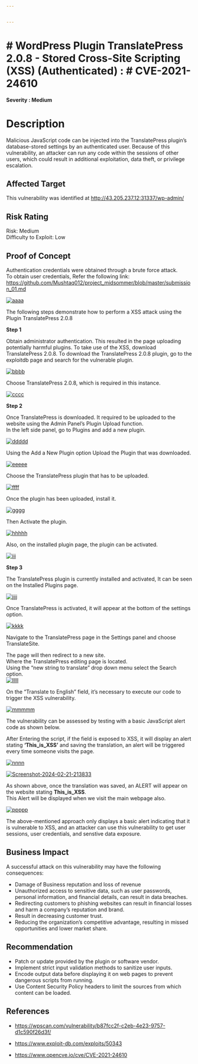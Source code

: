 ```yaml
---


---
```


<h1 id="wordpress-plugin-translatepress-2.0.8---stored-cross-site-scripting-xss-authenticated---cve-2021-24610"># WordPress Plugin TranslatePress 2.0.8 - Stored Cross-Site Scripting (XSS) (Authenticated) : # CVE-2021-24610</h1>
<p><strong>Severity : Medium</strong></p>
<h1 id="description">Description</h1>
<p>Malicious JavaScript code can be injected into the TranslatePress plugin’s database-stored settings by an authenticated user. Because of this vulnerability, an attacker can run any code within the sessions of other users, which could result in additional exploitation, data theft, or privilege escalation.</p>
<h2 id="affected-target">Affected Target</h2>
<p>This vulnerability was identified at <a href="http://43.205.237.12:31337/wp-admin/">http://43.205.237.12:31337/wp-admin/</a></p>
<h2 id="risk-rating">Risk Rating</h2>
<p>Risk: Medium<br>
Difficulty to Exploit: Low</p>
<h2 id="proof-of-concept">Proof of Concept</h2>
<p>Authentication credentials were obtained through a brute force attack.<br>
To obtain user credentials, Refer the following link: <a href="https://github.com/Mushtaq012/project_midsommer/blob/master/submission_01.md">https://github.com/Mushtaq012/project_midsommer/blob/master/submission_01.md</a></p>
<p><a href="https://ibb.co/GcnYxYC"><img src="https://i.ibb.co/zGQ9n9P/aaaa.png" alt="aaaa" border="0"></a></p>
<p>The following steps demonstrate how to perform a XSS attack using the Plugin TranslatePress 2.0.8</p>
<p><strong>Step 1</strong></p>
<p>Obtain administrator authentication. This resulted in the page uploading potentially harmful plugins. To take use of the XSS, download TranslatePress 2.0.8. To download the TranslatePress 2.0.8 plugin, go to the exploitdb page and search for the vulnerable plugin.</p>
<p><a href="https://ibb.co/jwfQV7x"><img src="https://i.ibb.co/qgjc0b4/bbbb.png" alt="bbbb" border="0"></a></p>
<p>Choose TranslatePress 2.0.8, which is required in this instance.</p>
<p><a href="https://ibb.co/0998d8b"><img src="https://i.ibb.co/SmmW9WC/cccc.png" alt="cccc" border="0"></a></p>
<p><strong>Step 2</strong></p>
<p>Once TranslatePress is downloaded. It required to be uploaded to the website using the Admin Panel’s Plugin Upload function.<br>
In the left side panel, go to Plugins and add a new plugin.</p>
<p><a href="https://ibb.co/sqWJSgM"><img src="https://i.ibb.co/fHDGRXP/ddddd.png" alt="ddddd" border="0"></a></p>
<p>Using the Add a New Plugin option Upload the Plugin that was downloaded.</p>
<p><a href="https://ibb.co/ZH7ZWWv"><img src="https://i.ibb.co/XyMwSS6/eeeee.png" alt="eeeee" border="0"></a></p>
<p>Choose the TranslatePress plugin that has to be uploaded.</p>
<p><a href="https://ibb.co/DWF2bQw"><img src="https://i.ibb.co/fFWwSHr/ffff.png" alt="ffff" border="0"></a></p>
<p>Once the plugin has been uploaded, install it.</p>
<p><a href="https://ibb.co/L5bC7dc"><img src="https://i.ibb.co/4d9jrRX/gggg.png" alt="gggg" border="0"></a></p>
<p>Then Activate the plugin.</p>
<p><a href="https://ibb.co/Cm37qxP"><img src="https://i.ibb.co/Jmw7NX3/hhhhh.png" alt="hhhhh" border="0"></a></p>
<p>Also, on the installed plugin page, the plugin can be activated.</p>
<p><a href="https://ibb.co/DfrRD0P"><img src="https://i.ibb.co/1GzmfFY/iii.png" alt="iii" border="0"></a></p>
<p><strong>Step 3</strong></p>
<p>The TranslatePress plugin is currently installed and activated, It can be seen on the Installed Plugins page.</p>
<p><a href="https://ibb.co/G0ZBtDQ"><img src="https://i.ibb.co/9NxzV0H/jjjj.png" alt="jjjj" border="0"></a></p>
<p>Once TranslatePress is activated, it will appear at the bottom of the settings option.</p>
<p><a href="https://ibb.co/qRw8CRh"><img src="https://i.ibb.co/tb56zbn/kkkk.png" alt="kkkk" border="0"></a></p>
<p>Navigate to the TranslatePress page in the Settings panel and choose TranslateSite.</p>
<p>The page will then redirect to a new site.<br>
Where the TranslatePress editing page is located.<br>
Using the “new string to translate” drop down menu select the Search option.<br>
<a href="https://ibb.co/R6JKQ0x"><img src="https://i.ibb.co/7p0DrWw/lllll.png" alt="lllll" border="0"></a></p>
<p>On the “Translate to English” field, it’s necessary to execute our code to trigger the XSS vulnerability.</p>
<p><a href="https://ibb.co/LYJmG2j"><img src="https://i.ibb.co/n6n9W5d/mmmmm.png" alt="mmmmm" border="0"></a></p>
<p>The vulnerability can be assessed by testing with a basic JavaScript alert code as shown below.</p>
<p>After Entering the script, if the field is exposed to XSS, it will display an alert stating <strong>‘This_is_XSS’</strong> and saving the translation, an alert will be triggered every time someone visits the page.</p>
<p><a href="https://ibb.co/Px7vwfy"><img src="https://i.ibb.co/qBt3kP8/nnnn.png" alt="nnnn" border="0"></a></p>
<p><a href="https://ibb.co/SJ659Kh"><img src="https://i.ibb.co/JCcmMzf/Screenshot-2024-02-21-213833.png" alt="Screenshot-2024-02-21-213833" border="0"></a></p>
<p>As shown above, once the translation was saved, an ALERT will appear on the website stating <strong>This_is_XSS</strong>.<br>
This Alert will be displayed when we visit the main webpage also.</p>
<p><a href="https://ibb.co/Y05X7GN"><img src="https://i.ibb.co/qJHCMwD/ppppp.png" alt="ppppp" border="0"></a></p>
<p>The above-mentioned approach only displays a basic alert indicating that it is vulnerable to XSS, and an attacker can use this vulnerability to get user sessions, user credentials, and senstive data exposure.</p>
<h2 id="business-impact">Business Impact</h2>
<p>A successful attack on this vulnerability may have the following consequences:</p>
<ul>
<li>Damage of Business reputation and loss of revenue</li>
<li>Unauthorized access to sensitive data, such as user passwords, personal information, and financial details, can result in data breaches.</li>
<li>Redirecting customers to phishing websites can result in financial losses and harm a company’s reputation and brand.</li>
<li>Result in decreasing customer trust.</li>
<li>Reducing the organization’s competitive advantage, resulting in missed opportunities and lower market share.</li>
</ul>
<h2 id="recommendation">Recommendation</h2>
<ul>
<li>Patch or update provided by the plugin or software vendor.</li>
<li>Implement strict input validation methods to sanitize user inputs.</li>
<li>Encode output data before displaying it on web pages to prevent dangerous scripts from running.</li>
<li>Use Content Security Policy headers to limit the sources from which content can be loaded.</li>
</ul>
<h2 id="references">References</h2>
<ul>
<li>
<p><a href="https://wpscan.com/vulnerability/b87fcc2f-c2eb-4e23-9757-d1c590f26d3f/">https://wpscan.com/vulnerability/b87fcc2f-c2eb-4e23-9757-d1c590f26d3f/</a></p>
</li>
<li>
<p><a href="https://www.exploit-db.com/exploits/50343">https://www.exploit-db.com/exploits/50343</a></p>
</li>
<li>
<p><a href="https://www.opencve.io/cve/CVE-2021-24610">https://www.opencve.io/cve/CVE-2021-24610</a></p>
</li>
</ul>

